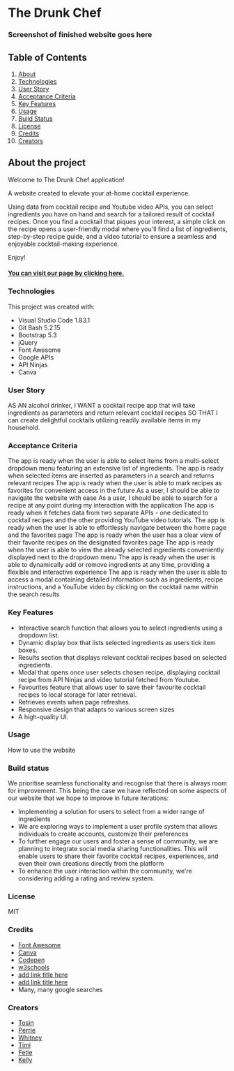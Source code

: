 # The Drunk Chef

### Screenshot of finished website goes here

## Table of Contents
1. [About](#about-the-project)
2. [Technologies](#technologies)
3. [User Story](#user-story)
4. [Acceptance Criteria](#acceptance-criteria)
5. [Key Features](#key-features)
6. [Usage](#usage)
7. [Build Status](#build-status)
8. [License](#license)
9. [Credits](#credits)
10. [Creators](#creators)

## About the project

Welcome to The Drunk Chef application!

A website created to elevate your at-home cocktail experience. 

Using data from cocktail recipe and Youtube video APIs, you can select ingredients you have on hand and search for a tailored result of cocktail recipes. Once you find a cocktail that piques your interest, a simple click on the recipe opens a user-friendly modal where you'll find a list of ingredients, step-by-step recipe guide, and a video tutorial to ensure a seamless and enjoyable cocktail-making experience. 
 
 Enjoy!

#### [You can visit our page by clicking here.](https://redpez.github.io/The-Drunk-Chef-App/)

### Technologies
This project was created with:

- Visual Studio Code 1.83.1
- Git Bash 5.2.15
- Bootstrap 5.3
- jQuery
- Font Awesome
- Google APIs
- API Ninjas 
- Canva

### User Story
AS AN alcohol drinker, I WANT a cocktail recipe app that will take ingredients as parameters and return relevant cocktail recipes SO THAT I can create delightful cocktails utilizing readily available items in my household.

### Acceptance Criteria 
The app is ready when the user is able to select items from a multi-select dropdown menu featuring an extensive list of ingredients.
The app is ready when selected items are inserted as parameters in a search and returns relevant recipes
The app is ready when the user is able to mark recipes as favorites for convenient access in the future
As a user, I should be able to navigate the website with ease 
As a user, I should be able to search for a recipe at any point during my interaction with the application
The app is ready when it fetches data from two separate APIs - one dedicated to cocktail recipes and the other providing YouTube video tutorials.
The app is ready when the user is able to effortlessly navigate between the home page and the favorites page
The app is ready when the user has a clear view of their favorite recipes on the designated favorites page
The app is ready when the user is able to view the already selected ingredients conveniently displayed next to the dropdown menu
The app is ready when the user is able to dynamically add or remove ingredients at any time, providing a flexible and interactive experience
The app is ready when the user is able to access a modal containing detailed information such as ingredients, recipe instructions, and a YouTube video by clicking on the cocktail name within the search results

### Key Features
- Interactive search function that allows you to select ingredients using a dropdown list.
- Dynamic display box that lists selected ingredients as users tick item boxes.
- Results section that displays relevant cocktail recipes based on selected ingredients.
- Modal that opens once user selects chosen recipe, displaying cocktail recipe from API  Ninjas and video tutorial fetched from Youtube.
- Favourites feature that allows user to save their favourite cocktail recipes to local storage for later retrieval.
- Retrieves events when page refreshes.
- Responsive design that adapts to various screen sizes
- A high-quality UI.

### Usage 
How to use the website


### Build status
We prioritise seamless functionality and recognise that there is always room for improvement. This being the case we have reflected on some aspects of our website that we hope to improve in future iterations: 
- Implementing a solution for users to select from a wider range of ingredients
- We are exploring ways to implement a user profile system that allows individuals to create accounts, customize their preferences
- To further engage our users and foster a sense of community, we are planning to integrate social media sharing functionalities. This will enable users to share their favorite cocktail recipes, experiences, and even their own creations directly from the platform
- To enhance the user interaction within the community, we're considering adding a rating and review system. 

  
### License 
MIT

### Credits 
- [Font Awesome](https://fontawesome.com/)
- [Canva](https://canva.com/)
- [Codepen](https://codepen.io/)
- [w3schools](https://www.w3schools.com/)
- [add link title here](#addlinkhere)
- [add link title here](#addlinkhere)
- Many, many google searches

### Creators
- [Tosin](https://github.com/tosin1691)
- [Perrie](https://github.com/RedPez)
- [Whitney](https://github.com/Whit-Williams)
- [Timi](https://github.com/Timiwesky)
- [Fetie](https://github.com/fetieh)
- [Kelly](https://github.com/nijiti)
